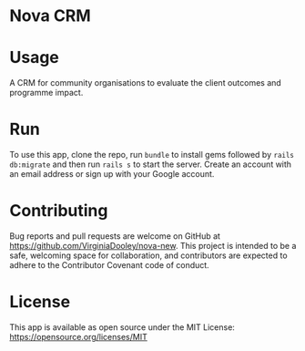 # Nova CRM

# Usage
A CRM for community organisations to evaluate the client outcomes and programme impact.

# Run
To use this app, clone the repo, run ```bundle``` to install gems followed by ```rails db:migrate``` and then run ```rails s``` to start the server. Create an account with an email address or sign up with your Google account.

# Contributing
Bug reports and pull requests are welcome on GitHub at https://github.com/VirginiaDooley/nova-new. This project is intended to be a safe, welcoming space for collaboration, and contributors are expected to adhere to the Contributor Covenant code of conduct.

# License
This app is available as open source under the MIT License: https://opensource.org/licenses/MIT
